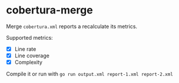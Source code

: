 # cobertura-merge

Merge `cobertura.xml` reports a recalculate its metrics.

Supported metrics:

- [x] Line rate
- [x] Line coverage 
- [x] Complexity

Compile it or run with `go run output.xml report-1.xml report-2.xml`